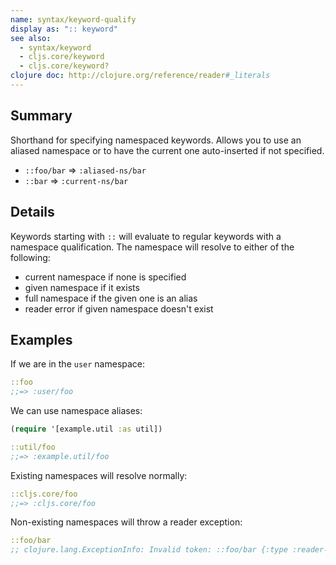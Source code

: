 ```yaml
---
name: syntax/keyword-qualify
display as: ":: keyword"
see also:
  - syntax/keyword
  - cljs.core/keyword
  - cljs.core/keyword?
clojure doc: http://clojure.org/reference/reader#_literals
---
```


## Summary

Shorthand for specifying namespaced keywords.  Allows you to use an aliased
namespace or to have the current one auto-inserted if not specified.

- `::foo/bar` => `:aliased-ns/bar`
- `::bar` => `:current-ns/bar`

## Details

Keywords starting with `::` will evaluate to regular keywords with a namespace qualification.
The namespace will resolve to either of the following:

- current namespace if none is specified
- given namespace if it exists
- full namespace if the given one is an alias
- reader error if given namespace doesn't exist

## Examples

If we are in the `user` namespace:

```clj
::foo
;;=> :user/foo
```

We can use namespace aliases:

```clj
(require '[example.util :as util])

::util/foo
;;=> :example.util/foo
```

Existing namespaces will resolve normally:

```clj
::cljs.core/foo
;;=> :cljs.core/foo
```

Non-existing namespaces will throw a reader exception:

```clj
::foo/bar
;; clojure.lang.ExceptionInfo: Invalid token: ::foo/bar {:type :reader-exception, ...
```
